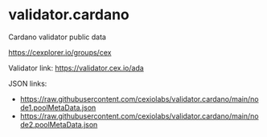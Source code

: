 # validator.cardano
Cardano validator public data

https://cexplorer.io/groups/cex

Validator link: https://validator.cex.io/ada


JSON links:
- https://raw.githubusercontent.com/cexiolabs/validator.cardano/main/node1.poolMetaData.json
- https://raw.githubusercontent.com/cexiolabs/validator.cardano/main/node2.poolMetaData.json
